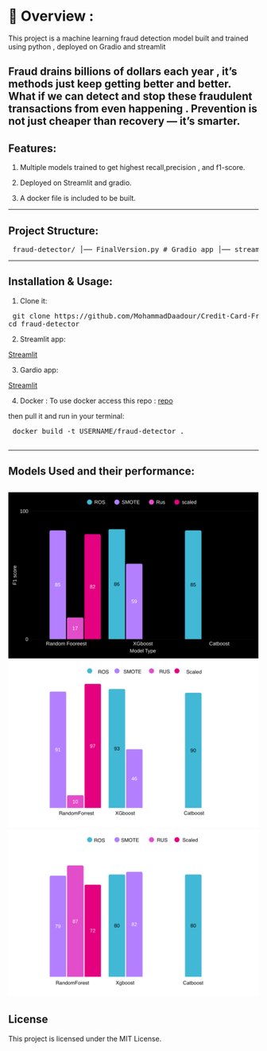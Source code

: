 # 📌 Overview :
This project is a machine learning fraud detection model built and trained using python , deployed on Gradio and streamlit

Fraud drains billions of dollars each year , it’s methods just keep getting better and better. What if we can detect and stop these fraudulent transactions from even happening . Prevention is not just cheaper than recovery — it’s smarter.
---
## Features:
1. Multiple models trained to get highest recall,precision , and f1-score.

2. Deployed on Streamlit and gradio.

3. A docker file is included to be built.
---

## Project Structure:

<pre> fraud-detector/ │── FinalVersion.py # Gradio app │── streamlit.py # Streamlit app │── requirements.txt # Python dependencies │── fraud_model.pkl # Trained ML XGBoost model │── scaler.pkl # Data scaler │── fraud_model_Cat # Trained ML CatBoost model │── fraud_model_RF # Trained ML Random Forest model │── preprocessing.ipynb # Training and preprocessing notebook │── creditcard_small.csv # Small dataset sample │── firstEditon.py # Gradio app demo │── README.md # Project documentation │── images/ # Images used </pre>
---

## Installation & Usage:

1. Clone it:

<pre> git clone https://github.com/MohammadDaadour/Credit-Card-Fraud_Detection
cd fraud-detector  </pre>

2. Streamlit app:

[Streamlit](https://credit-card-frauddetectionmycopy-uxsrpasyytyvntoqpslndw.streamlit.app/)

3. Gardio app:

[Streamlit](https://huggingface.co/spaces/Abdo-sudo/Fraud_Detection_project)

4. Docker :
To use docker access this repo :
[repo](https://github.com/Abdo-su-do/Fraud_project_Docker)

then pull it and run in your terminal:


<pre> docker build -t USERNAME/fraud-detector .
 </pre>
---

## Models Used and their performance:

![Model Comparison](images/F1.png)
![Model Comparison](images/precision.png)
![Model Comparison](images/REcall.png)
---

## License
This project is licensed under the MIT License.


